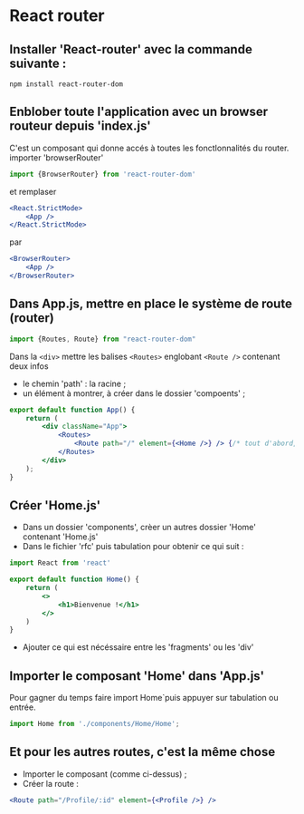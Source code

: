 # **React router**  

## **Installer 'React-router' avec la commande suivante :**  
`npm install react-router-dom`

## **Enblober toute l'application avec un browser routeur depuis 'index.js'**  
C'est un composant qui donne accés à toutes les fonctIonnalités du router.
importer 'browserRouter'  
```jsx
import {BrowserRouter} from 'react-router-dom'
```
et remplaser  
```jsx
<React.StrictMode>
    <App />
</React.StrictMode>
```
par  
```jsx
<BrowserRouter>
    <App />
</BrowserRouter>
```

## **Dans App.js, mettre en place le système de route (router)**
```jsx
import {Routes, Route} from "react-router-dom"
```
Dans la `<div>` mettre les balises `<Routes>` englobant `<Route />` contenant deux infos
* le chemin 'path' : la racine ;
* un élément à montrer, à créer dans le dossier 'compoents' ;
```jsx
export default function App() {
    return (
        <div className="App">
            <Routes>
                <Route path="/" element={<Home />} /> {/* tout d'abord, le chemin (path), c'est la racine et un élément à montrer, ici (Home)*/}
            </Routes>
        </div>
    );
}
```
## **Créer 'Home.js'**
* Dans un dossier 'components', crèer un autres dossier 'Home' contenant 'Home.js'
* Dans le fichier 'rfc' puis tabulation pour obtenir ce qui suit :
```jsx
import React from 'react'

export default function Home() {
    return (
        <>
            <h1>Bienvenue !</h1>
        </>
    )
}
``` 
* Ajouter ce qui est nécéssaire entre les 'fragments' ou les 'div'

## **Importer le composant 'Home' dans 'App.js'**
Pour gagner du temps faire ìmport Home`puis appuyer sur tabulation ou entrée.
```jsx
import Home from './components/Home/Home';
```

## **Et pour les autres routes, c'est la même chose**

* Importer le composant (comme ci-dessus) ;
* Créer la route :
```jsx
<Route path="/Profile/:id" element={<Profile />} />
```